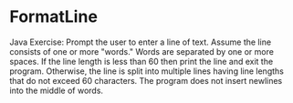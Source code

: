 # FormatLine

Java Exercise: Prompt the user to enter a line of text. Assume the line consists of one or more "words." Words are separated by one or more spaces. If the line length is less than 60 then print the line and exit the program. Otherwise, the line is split into multiple lines having line lengths that do not exceed 60 characters. The program does not insert newlines into the middle of words.
